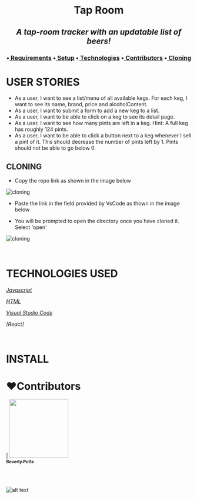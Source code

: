 
**<h1 align = 'center'>Tap Room**


*<h2 align ='center'>A tap-room tracker with an updatable list of beers!*


<h3 align ='center'>•<a href='#requirements'> Requirements</a> •<a href='#setup'> Setup</a> •<a href='#technologies-used'> Technologies</a> •<a href='#❤️contributors'> Contributors</a> •<a href='#cloning'> Cloning</a></h3>

# **USER STORIES**

* As a user, I want to see a list/menu of all available kegs. For each keg, I want to see its name, brand, price and alcoholContent.
* As a user, I want to submit a form to add a new keg to a list. 
* As a user, I want to be able to click on a keg to see its detail page. 
* As a user, I want to see how many pints are left in a keg. Hint: A full keg has roughly 124 pints. 
* As a user, I want to be able to click a button next to a keg whenever I sell a pint of it. This should decrease the number of pints left by 1. Pints should not be able to go below 0.</h3>

## **CLONING**

* Copy the repo link as shown in the image below

![cloning](https://coding-assets.s3-us-west-2.amazonaws.com/img/clone.gif 'How to clone repo')

* Paste the link in the field provided by VsCode as thown in the image below

* You will be prompted to open the directory once you have cloned it. Select 'open'

![cloning](https://coding-assets.s3-us-west-2.amazonaws.com/img/clone-github2.gif 'Cloning from Github within VSCode')

<br>

# **TECHNOLOGIES USED**

_[Javascript](https://developer.mozilla.org/en-US/docs/Web/JavaScript)_

_[HTML](https://developer.mozilla.org/en-US/docs/Web/HTML)_

_[Visual Studio Code](https://code.visualstudio.com/)_

_[React]_



<br>

# **INSTALL**

# **❤️Contributors**

| [<img src='https://coding-assets.s3-us-west-2.amazonaws.com/linked-in-images/beverly-potts.jpeg' width='160px;'/><br /><sub><b>Beverly Potts</b></sub>](https://www.linkedin.com/in/beverlypotts/)<br />

<br>

<br>

![alt text][logo]

[logo]: https://img.shields.io/bower/l/bootstrap 'MIT License'

 